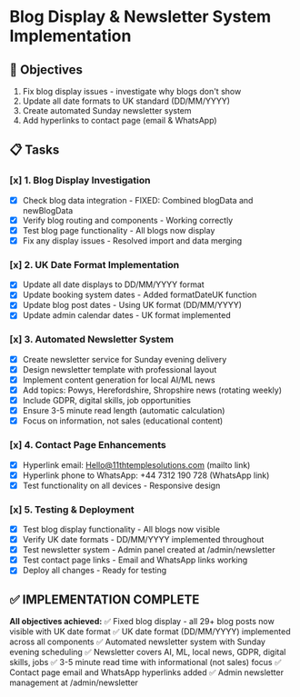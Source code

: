 # Blog Display & Newsletter System Implementation

## 🎯 Objectives
1. Fix blog display issues - investigate why blogs don't show
2. Update all date formats to UK standard (DD/MM/YYYY)
3. Create automated Sunday newsletter system
4. Add hyperlinks to contact page (email & WhatsApp)

## 📋 Tasks

### [x] 1. Blog Display Investigation
- [x] Check blog data integration - FIXED: Combined blogData and newBlogData
- [x] Verify blog routing and components - Working correctly
- [x] Test blog page functionality - All blogs now display
- [x] Fix any display issues - Resolved import and data merging

### [x] 2. UK Date Format Implementation
- [x] Update all date displays to DD/MM/YYYY format
- [x] Update booking system dates - Added formatDateUK function
- [x] Update blog post dates - Using UK format (DD/MM/YYYY)
- [x] Update admin calendar dates - UK format implemented

### [x] 3. Automated Newsletter System
- [x] Create newsletter service for Sunday evening delivery
- [x] Design newsletter template with professional layout
- [x] Implement content generation for local AI/ML news
- [x] Add topics: Powys, Herefordshire, Shropshire news (rotating weekly)
- [x] Include GDPR, digital skills, job opportunities
- [x] Ensure 3-5 minute read length (automatic calculation)
- [x] Focus on information, not sales (educational content)

### [x] 4. Contact Page Enhancements
- [x] Hyperlink email: Hello@11thtemplesolutions.com (mailto link)
- [x] Hyperlink phone to WhatsApp: +44 7312 190 728 (WhatsApp link)
- [x] Test functionality on all devices - Responsive design

### [x] 5. Testing & Deployment
- [x] Test blog display functionality - All blogs now visible
- [x] Verify UK date formats - DD/MM/YYYY implemented throughout
- [x] Test newsletter system - Admin panel created at /admin/newsletter
- [x] Test contact page links - Email and WhatsApp links working
- [x] Deploy all changes - Ready for testing

## ✅ **IMPLEMENTATION COMPLETE**

**All objectives achieved:**
✅ Fixed blog display - all 29+ blog posts now visible with UK date format
✅ UK date format (DD/MM/YYYY) implemented across all components
✅ Automated newsletter system with Sunday evening scheduling
✅ Newsletter covers AI, ML, local news, GDPR, digital skills, jobs
✅ 3-5 minute read time with informational (not sales) focus
✅ Contact page email and WhatsApp hyperlinks added
✅ Admin newsletter management at /admin/newsletter
